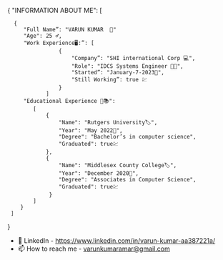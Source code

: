 {
    "INFORMATION ABOUT ME": 
    [
    
      {    
         "Full Name”: "VARUN KUMAR  👋"
         "Age": 25 ♂️,
         "Work Experience🖥️:”: [
                    {
                        "Company”: "SHI international Corp 💻",
                        "Role": "IDCS Systems Engineer 💸💼",
                        "Started”: "January-7-2023📅",
                        "Still Working”: true 💹
                    }   
                ]
         "Educational Experience 📜📚": 
            [
                {
                    "Name": "Rutgers University🏷️",
                    "Year": "May 2022📅",
                    "Degree": "Bachelor’s in computer science",
                    "Graduated": true💹
                },
                {
                    "Name": "Middlesex County College🏷️",
                    "Year": "December 2020📅",
                    "Degree": "Associates in Computer Science",
                    "Graduated": true💹
                 }
            ]
        }
     ]
  }

- 👀 LinkedIn - https://www.linkedin.com/in/varun-kumar-aa387221a/
- 📫 How to reach me - varunkumaramar@gmail.com
